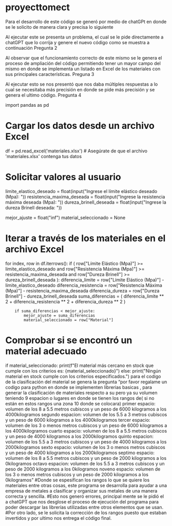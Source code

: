 # proyecttomect
Para el desarrollo de este código se generó por medio de chatGPt en donde se le solicito de manera clara y precisa lo siguiente 
 
Al ejecutar este se presenta un problema, el cual se le pide directamente a chatGPT que lo corrija y genere el nuevo código como se muestra a continuación
Pregunta 2 
 
Al observar que el funcionamiento correcto de este mismo se le genera el proceso de ampliación del código permitiendo tener un mayor campo del mismo en donde se implementa un listado en Excel de los materiales con sus principales características.
Preguna 3
 
Al ejecutar esto se nos presentó que nos daba múltiples respuestas a lo cual se necesitaba más precisión en donde se pide más precisión y se genera el ultimo código. 
Pregunta 4
 
import pandas as pd

# Cargar los datos desde un archivo Excel
df = pd.read_excel('materiales.xlsx')  # Asegúrate de que el archivo 'materiales.xlsx' contenga tus datos

# Solicitar valores al usuario
limite_elastico_deseado = float(input("Ingrese el límite elástico deseado (Mpa): "))
resistencia_maxima_deseada = float(input("Ingrese la resistencia máxima deseada (Mpa): "))
dureza_brinell_deseada = float(input("Ingrese la dureza Brinell deseada: "))

mejor_ajuste = float("inf")
material_seleccionado = None

# Iterar a través de los materiales en el archivo Excel
for index, row in df.iterrows():
    if (
        row["Límite Elástico (Mpa)"] >= limite_elastico_deseado
        and row["Resistencia Máxima (Mpa)"] >= resistencia_maxima_deseada
        and row["Dureza Brinell"] >= dureza_brinell_deseada
    ):
        diferencia_limite = row["Límite Elástico (Mpa)"] - limite_elastico_deseado
        diferencia_resistencia = row["Resistencia Máxima (Mpa)"] - resistencia_maxima_deseada
        diferencia_dureza = row["Dureza Brinell"] - dureza_brinell_deseada
        suma_diferencias = (
            diferencia_limite ** 2 + diferencia_resistencia ** 2 + diferencia_dureza ** 2
        )

        if suma_diferencias < mejor_ajuste:
            mejor_ajuste = suma_diferencias
            material_seleccionado = row["Material"]

# Comprobar si se encontró un material adecuado
if material_seleccionado:
    print(f"El material más cercano en stock que cumple con los criterios es: {material_seleccionado}")
else:
    print("Ningún material en stock cumple con los criterios especificados.")
para el codigo de la clasificación del material se genera la pregunta “por favor regalame un codigo para python en donde se implementen librerias basicas , para generar la clasificación de materiales respecto a su pero ya su volumen teniendo 9 espacion o lugares en donde se tienen los rangos de( si no están en estos rangos una zona 10 donde se colocara) primer espacio: volumen de los 8 a 5.5 metros cubiscos y un peso de 6000 kilogramos a los 4000kilogramos segundo espacion: volumen de los 5.5 a 3 metros cubiscos y un peso de 6000 kilogramos a los 4000kilogramos tercer espacio: volumen de los 3 o menos metros cubiscos y un peso de 6000 kilogramos a los 4000kilogramos cuarto espacio: volumen de los 8 a 5.5 metros cubiscos y un peso de 4000 kilogramos a los 2000kilogramos quinto espacion: volumen de los 5.5 a 3 metros cubiscos y un peso de 4000 kilogramos a los 2000kilogramos sexto espacio: volumen de los 3 o menos metros cubiscos y un peso de 4000 kilogramos a los 2000kilogramos septimo espacio: volumen de los 8 a 5.5 metros cubiscos y un peso de 2000 kilogramos a los 0kilogramos octavo espacion: volumen de los 5.5 a 3 metros cubiscos y un peso de 2000 kilogramos a los 0kilogramos noveno espacio: volumen de los 3 o menos metros cubiscos y un peso de 2000 kilogramos a los 0kilogramos” 
#Donde se espesifican los rangos lo que se quiere los materiales entre otras cosas, este programa se desarrolla para ayudar a una empresa de metales a clasificar y organizar sus metales de una manera correcta y sencilla. 
#Esto nos generó errores, principal mente se le pidió el a chatGPT que nos desglose el proceso de ejecución del programa para poder descargar las librerías utilizadas entre otros elementos que se usan.
#Por otro lado, se le solicita la corrección de los rangos puesto que estaban invertidos y por ultimo nos entrega el código final.
